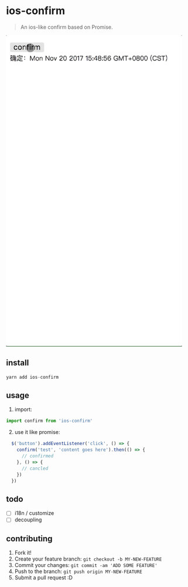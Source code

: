 # ios-confirm
> An ios-like confirm based on Promise.

![](./example/demo.gif)

## install
```javascript
yarn add ios-confirm
```

## usage
1. import:
```javascript
import confirm from 'ios-confirm'
```

2. use it like promise:
```javascript
  $('button').addEventListener('click', () => {
    confirm('test', 'content goes here').then(() => {
      // confirmed
    }, () => {
      // cancled
    })
  })
```

## todo
- [ ] i18n / customize
- [ ] decoupling

## contributing
1. Fork it!
2. Create your feature branch: `git checkout -b MY-NEW-FEATURE`
3. Commit your changes: `git commit -am 'ADD SOME FEATURE'`
4. Push to the branch: `git push origin MY-NEW-FEATURE`
5. Submit a pull request :D

